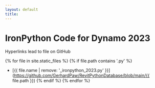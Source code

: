 ```yaml
---
layout: default
title:
---
```



# IronPython Code for Dynamo 2023

Hyperlinks lead to file on GitHub

{% for file in site.static_files %}
  {% if file.path contains '.py' %}
- [{{ file.name | remove: '_ironpython_2023.py' }}](https://github.com/GerhardPaw/RevitPythonDatabase/blob/main/{{ file.path }})
  {% endif %}
{% endfor %}
